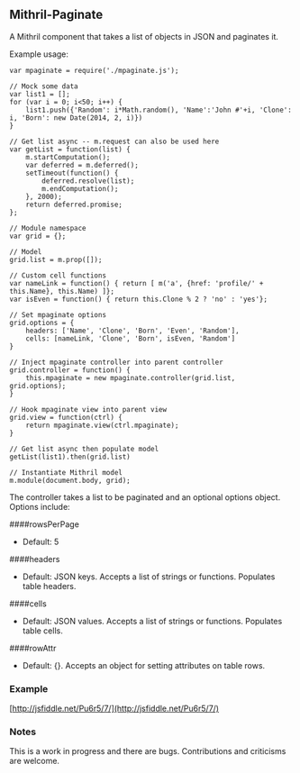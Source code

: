 ## Mithril-Paginate

A Mithril component that takes a list of objects in JSON and paginates it.

Example usage:

```
var mpaginate = require('./mpaginate.js');

// Mock some data
var list1 = [];
for (var i = 0; i<50; i++) {
    list1.push({'Random': i*Math.random(), 'Name':'John #'+i, 'Clone': i, 'Born': new Date(2014, 2, i)})
}

// Get list async -- m.request can also be used here
var getList = function(list) {
    m.startComputation();
    var deferred = m.deferred();
    setTimeout(function() {
        deferred.resolve(list);
        m.endComputation();
    }, 2000);
    return deferred.promise;
};

// Module namespace
var grid = {};

// Model
grid.list = m.prop([]);

// Custom cell functions
var nameLink = function() { return [ m('a', {href: 'profile/' + this.Name}, this.Name) ]};
var isEven = function() { return this.Clone % 2 ? 'no' : 'yes'};

// Set mpaginate options
grid.options = {
    headers: ['Name', 'Clone', 'Born', 'Even', 'Random'],
    cells: [nameLink, 'Clone', 'Born', isEven, 'Random']
}

// Inject mpaginate controller into parent controller
grid.controller = function() {
    this.mpaginate = new mpaginate.controller(grid.list, grid.options);
}

// Hook mpaginate view into parent view
grid.view = function(ctrl) {
    return mpaginate.view(ctrl.mpaginate);
}

// Get list async then populate model
getList(list1).then(grid.list)

// Instantiate Mithril model
m.module(document.body, grid);

```

The controller takes a list to be paginated and an optional options object. Options include:

####rowsPerPage
+ Default: 5

####headers
+ Default: JSON keys. Accepts a list of strings or functions. Populates table headers.

####cells
+ Default: JSON values. Accepts a list of strings or functions. Populates table cells.

####rowAttr
+ Default: {}. Accepts an object for setting attributes on table rows.


### Example
[http://jsfiddle.net/Pu6r5/7/](http://jsfiddle.net/Pu6r5/7/)

### Notes
This is a work in progress and there are bugs. Contributions and criticisms are welcome.

